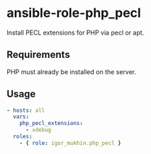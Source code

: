 ansible-role-php_pecl
=====================

Install PECL extensions for PHP via pecl or apt.

Requirements
------------

PHP must already be installed on the server.

Usage
-----

```yml
- hosts: all
  vars:
    php_pecl_extensions:
      - xdebug
  roles:
    - { role: igor_mukhin.php_pecl }
```
